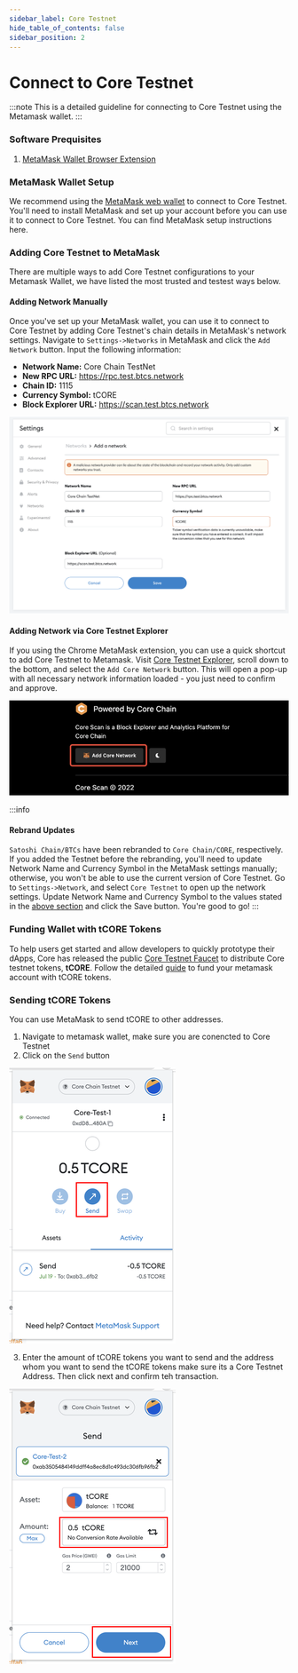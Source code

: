 ```yaml
---
sidebar_label: Core Testnet
hide_table_of_contents: false
sidebar_position: 2
---
```


# Connect to Core Testnet

:::note
This is a detailed guideline for connecting to Core Testnet using the Metamask wallet.
:::

### Software Prequisites

1. [MetaMask Wallet Browser Extension](https://metamask.io/)

### MetaMask Wallet Setup
We recommend using the [MetaMask web wallet](https://metamask.io/) to connect to Core Testnet. You'll need to install MetaMask and set up your account before you can use it to connect to Core Testnet. You can find MetaMask setup instructions here.

### Adding Core Testnet to MetaMask
There are multiple ways to add Core Testnet configurations to your Metamask Wallet, we have listed the most trusted and testest ways below.

#### Adding Network Manually
Once you've set up your MetaMask wallet, you can use it to connect to Core Testnet by adding Core Testnet's chain details in MetaMask's network settings. Navigate to `Settings->Networks` in MetaMask and click the `Add Network` button. Input the following information:

* **Network Name:** Core Chain TestNet
* **New RPC URL:** https://rpc.test.btcs.network
* **Chain ID:** 1115
* **Currency Symbol:** tCORE
* **Block Explorer URL:** https://scan.test.btcs.network

![add-network-metamask](../../static/img/testnet-wallet-config/testnet-config-wallet-1.png)

#### Adding Network via Core Testnet Explorer
If you using the Chrome MetaMask extension, you can use a quick shortcut to add Core Testnet to Metamask. Visit [Core Testnet Explorer](https://scan.test.btcs.network/), scroll down to the bottom, and select the `Add Core Network` button. This will open a pop-up with all necessary network information loaded - you just need to confirm and approve.

![add-network-metamask](../../static/img/testnet-wallet-config/testnet-wallet-config-2.png)

:::info 
#### Rebrand Updates
`Satoshi Chain/BTCs` have been rebranded to `Core Chain/CORE`, respectively. If you added the Testnet before the rebranding, you'll need to update Network Name and Currency Symbol in the MetaMask settings manually; otherwise, you won't be able to use the current version of Core Testnet. Go to `Settings->Network`, and select `Core Testnet` to open up the network settings. Update Network Name and Currency Symbol to the values stated in the [above section](#adding-network-manually) and click the Save button. You're good to go!
:::

### Funding Wallet with tCORE Tokens

To help users get started and allow developers to quickly prototype their dApps, Core has released the public [Core Testnet Faucet](https://scan.test.btcs.network/faucet) to distribute Core testnet tokens, **tCORE**. Follow the detailed [guide](./core-faucet.md) to fund your metamask account with tCORE tokens.

### Sending tCORE Tokens

You can use MetaMask to send tCORE to other addresses. 
1. Navigate to metamask wallet, make sure you are conencted to Core Testnet 
2. Click on the `Send` button 

![send-metmask](../../static/img/testnet-wallet-config/send-tcore-1.png)

3. Enter the amount of tCORE tokens you want to send and the address whom you want to send the tCORE tokens make sure its a Core Testnet Address. Then click next and confirm teh transaction. 

![send-metmask](../../static/img/testnet-wallet-config/send-tcore-2.png)

